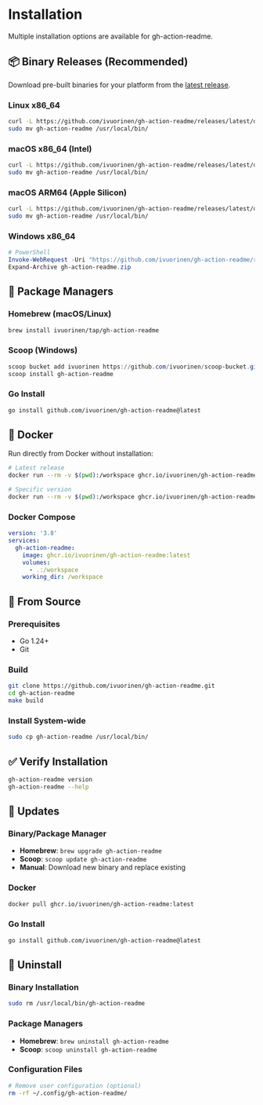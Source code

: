 # Installation

Multiple installation options are available for gh-action-readme.

## 📦 Binary Releases (Recommended)

Download pre-built binaries for your platform from the [latest release](https://github.com/ivuorinen/gh-action-readme/releases/latest).

### Linux x86_64

```bash
curl -L https://github.com/ivuorinen/gh-action-readme/releases/latest/download/gh-action-readme_Linux_x86_64.tar.gz | tar -xz
sudo mv gh-action-readme /usr/local/bin/
```

### macOS x86_64 (Intel)

```bash
curl -L https://github.com/ivuorinen/gh-action-readme/releases/latest/download/gh-action-readme_Darwin_x86_64.tar.gz | tar -xz
sudo mv gh-action-readme /usr/local/bin/
```

### macOS ARM64 (Apple Silicon)

```bash
curl -L https://github.com/ivuorinen/gh-action-readme/releases/latest/download/gh-action-readme_Darwin_arm64.tar.gz | tar -xz
sudo mv gh-action-readme /usr/local/bin/
```

### Windows x86_64

```powershell
# PowerShell
Invoke-WebRequest -Uri "https://github.com/ivuorinen/gh-action-readme/releases/latest/download/gh-action-readme_Windows_x86_64.zip" -OutFile "gh-action-readme.zip"
Expand-Archive gh-action-readme.zip
```

## 🍺 Package Managers

### Homebrew (macOS/Linux)

```bash
brew install ivuorinen/tap/gh-action-readme
```

### Scoop (Windows)

```powershell
scoop bucket add ivuorinen https://github.com/ivuorinen/scoop-bucket.git
scoop install gh-action-readme
```

### Go Install

```bash
go install github.com/ivuorinen/gh-action-readme@latest
```

## 🐳 Docker

Run directly from Docker without installation:

```bash
# Latest release
docker run --rm -v $(pwd):/workspace ghcr.io/ivuorinen/gh-action-readme:latest gen

# Specific version
docker run --rm -v $(pwd):/workspace ghcr.io/ivuorinen/gh-action-readme:v1.0.0 gen
```

### Docker Compose

```yaml
version: '3.8'
services:
  gh-action-readme:
    image: ghcr.io/ivuorinen/gh-action-readme:latest
    volumes:
      - .:/workspace
    working_dir: /workspace
```

## 🔧 From Source

### Prerequisites

- Go 1.24+
- Git

### Build

```bash
git clone https://github.com/ivuorinen/gh-action-readme.git
cd gh-action-readme
make build
```

### Install System-wide

```bash
sudo cp gh-action-readme /usr/local/bin/
```

## ✅ Verify Installation

```bash
gh-action-readme version
gh-action-readme --help
```

## 🔄 Updates

### Binary/Package Manager

- **Homebrew**: `brew upgrade gh-action-readme`
- **Scoop**: `scoop update gh-action-readme`
- **Manual**: Download new binary and replace existing

### Docker

```bash
docker pull ghcr.io/ivuorinen/gh-action-readme:latest
```

### Go Install

```bash
go install github.com/ivuorinen/gh-action-readme@latest
```

## 🚫 Uninstall

### Binary Installation

```bash
sudo rm /usr/local/bin/gh-action-readme
```

### Package Managers

- **Homebrew**: `brew uninstall gh-action-readme`
- **Scoop**: `scoop uninstall gh-action-readme`

### Configuration Files

```bash
# Remove user configuration (optional)
rm -rf ~/.config/gh-action-readme/
```
